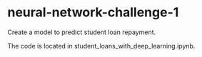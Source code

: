 # neural-network-challenge-1
Create a model to predict student loan repayment.

The code is located in student_loans_with_deep_learning.ipynb.

